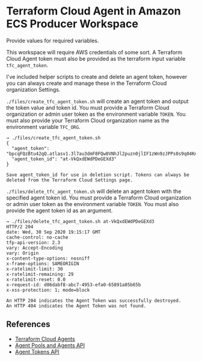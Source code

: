 # Terraform Cloud Agent in Amazon ECS Producer Workspace

Provide values for required variables.

This workspace will require AWS credentials of some sort. A Terraform Cloud Agent token must also be provided as the terraform input variable `tfc_agent_token`.

I've included helper scripts to create and delete an agent token, however you can always create and manage these in the Terraform Cloud organization Settings.

`./files/create_tfc_agent_token.sh` will create an agent token and output the token value and token id. You must provide a Terraform Cloud organization or admin user token as the environment variable `TOKEN`. You must also provide your Terraform Cloud organization name as the environment variable `TFC_ORG`.

```
→ ./files/create_tfc_agent_token.sh
{
  "agent_token": "bpcqFQzBtu42qQ.atlasv1.3l7au3dmF8FQw8VNhJl2puzn0jlIF1zWn9zJPPs0s9q04KnzlKjWyUCvhpm3ALKUzf8",
  "agent_token_id": "at-VkQxdEWdPDeGEXd3"
}

Save agent_token_id for use in deletion script. Tokens can always be deleted from the Terraform Cloud Settings page.
```

`./files/delete_tfc_agent_token.sh` will delete an agent token with the specified agent token id. You must provide a Terraform Cloud organization or admin user token as the environment variable `TOKEN`. You must also provide the agent token id as an argument.

```
→ ./files/delete_tfc_agent_token.sh at-VkQxdEWdPDeGEXd3
HTTP/2 204
date: Wed, 30 Sep 2020 19:15:17 GMT
cache-control: no-cache
tfp-api-version: 2.3
vary: Accept-Encoding
vary: Origin
x-content-type-options: nosniff
x-frame-options: SAMEORIGIN
x-ratelimit-limit: 30
x-ratelimit-remaining: 29
x-ratelimit-reset: 0.0
x-request-id: d86dabf8-abc7-4953-efa0-65891a05b65b
x-xss-protection: 1; mode=block

An HTTP 204 indicates the Agent Token was successfully destroyed.
An HTTP 404 indicates the Agent Token was not found.
```

## References
* [Terraform Cloud Agents](https://www.terraform.io/docs/cloud/workspaces/agent.html)
* [Agent Pools and Agents API](https://www.terraform.io/docs/cloud/api/agents.html)
* [Agent Tokens API](https://www.terraform.io/docs/cloud/api/agent-tokens.html)
